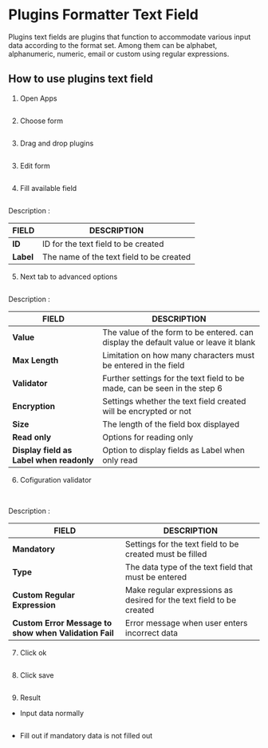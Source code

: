# Plugins Formatter Text Field

Plugins text fields are plugins that function to accommodate various input data according to the format set. Among them can be alphabet, alphanumeric, numeric, email or custom using regular expressions.

## How to use plugins text field

1. Open Apps

<img src="https://raw.githubusercontent.com/kinnara-digital-studio/kecak-workflow/master/docs/assets/textField_openApps.png" alt="" />

2. Choose form

<img src="https://raw.githubusercontent.com/kinnara-digital-studio/kecak-workflow/master/docs/assets/textField_chooseForm.png" alt="" />

3. Drag and drop plugins

<img src="https://raw.githubusercontent.com/kinnara-digital-studio/kecak-workflow/master/docs/assets/textField_dragDrop.png" alt="" />


3. Edit form

<img src="https://raw.githubusercontent.com/kinnara-digital-studio/kecak-workflow/master/docs/assets/textField_edit.png" alt="" />


4. Fill available field

<img src="https://raw.githubusercontent.com/kinnara-digital-studio/kecak-workflow/master/docs/assets/textField_fill.png" alt="" />

Description :

| FIELD   |              DESCRIPTION                 |
|---------|------------------------------------------|
|**ID**   | ID for the text field to be created      |
|**Label**| The name of the text field to be created |


5. Next tab to advanced options

<img src="https://raw.githubusercontent.com/kinnara-digital-studio/kecak-workflow/master/docs/assets/textField_advanced.png" alt="" />

Description :

|    FIELD                               |                                     DESCRIPTION                                     |
|----------------------------------------|-------------------------------------------------------------------------------------|
|**Value**                               |The value of the form to be entered. can display the default value or leave it blank |
|**Max Length**                          |Limitation on how many characters must be entered in the field                       |
|**Validator**                           |Further settings for the text field to be made, can be seen in the step 6            |
|**Encryption**                          |Settings whether the text field created will be encrypted or not                     |
|**Size**                                |The length of the field box displayed                                                |
|**Read only**                           |Options for reading only                                                             |
|**Display field as Label when readonly**|Option to display fields as Label when only read                                     |                      

6. Cofiguration validator

<img src="https://raw.githubusercontent.com/kinnara-digital-studio/kecak-workflow/master/docs/assets/textField_validator1.png" alt="" />

<img src="https://raw.githubusercontent.com/kinnara-digital-studio/kecak-workflow/master/docs/assets/textField_validator.png" alt="" />


Description :

| FIELD | DESCRIPTION |
|-------|-------------|
|**Mandatory**|Settings for the text field to be created must be filled|
|**Type**|The data type of the text field that must be entered|
|**Custom Regular Expression**|Make regular expressions as desired for the text field to be created|
|**Custom Error Message to show when Validation Fail**|Error message when user enters incorrect data|
7. Click ok

<img src="https://raw.githubusercontent.com/kinnara-digital-studio/kecak-workflow/master/docs/assets/textField_ok.png" alt="" />


8. Click save

<img src="https://raw.githubusercontent.com/kinnara-digital-studio/kecak-workflow/master/docs/assets/textField_save.png" alt="" />


9. Result
- Input data normally

<img src="https://raw.githubusercontent.com/kinnara-digital-studio/kecak-workflow/master/docs/assets/textField_savetextField_result.png" alt="" />

- Fill out if mandatory data is not filled out

<img src="https://raw.githubusercontent.com/kinnara-digital-studio/kecak-workflow/master/docs/assets/textField_savetextField_result2.png" alt="" />
